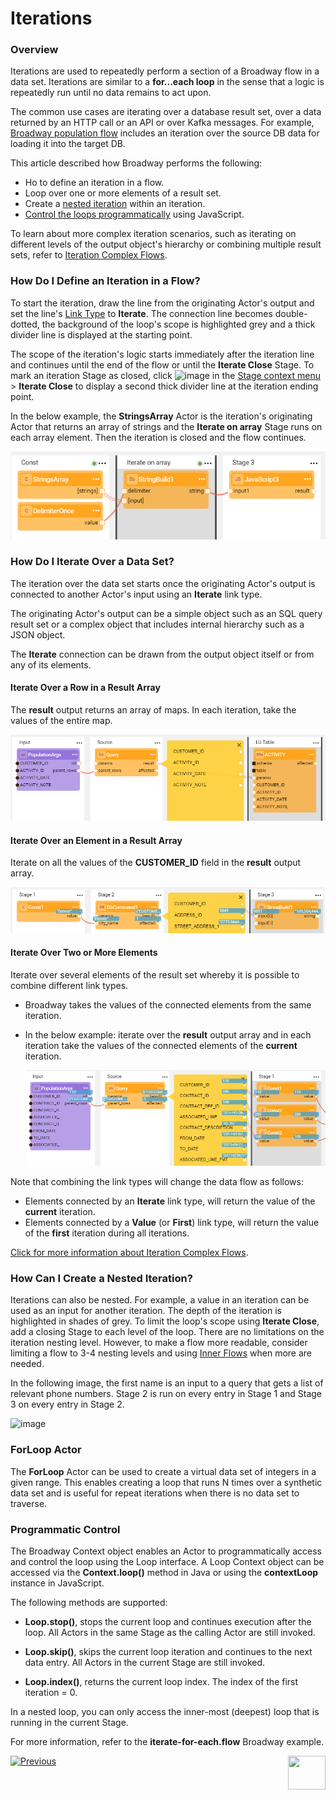 # Iterations
### Overview

Iterations are used to repeatedly perform a section of a Broadway flow in a data set. Iterations are similar to a **for...each loop** in the sense that a logic is repeatedly run until no data remains to act upon.

The common use cases are iterating over a database result set, over a data returned by an HTTP call or an API or over Kafka messages. For example, [Broadway population flow](/articles/07_table_population/14_table_population_based_Broadway.md) includes an iteration over the source DB data for loading it into the target DB. 

This article described how Broadway performs the following:

* Ho to define an iteration in a flow.
* Loop over one or more elements of a result set.
* Create a [nested iteration](21_iterations.md#nested-iterations) within an iteration.
* [Control the loops programmatically](21_iterations.md#programmatic-control) using JavaScript.

To learn about more complex iteration scenarios, such as iterating on different levels of the output object's hierarchy or combining multiple result sets, refer to [Iteration Complex Flows](21a_iterations_addnl.md).


### How Do I Define an Iteration in a Flow?

To start the iteration, draw the line from the originating Actor's output and set the line's [Link Type](07_broadway_flow_linking_actors.md#link-object-properties) to **Iterate**. The connection line becomes double-dotted, the background of the loop's scope is highlighted grey and a thick divider line is displayed at the starting point.

The scope of the iteration's logic starts immediately after the iteration line and continues until the end of the flow or until the **Iterate Close** Stage. To mark an iteration Stage as closed, click ![image](images/99_19_dots.PNG) in the [Stage context menu](18_broadway_flow_window.md#stage-context-menu) >  **Iterate Close** to display a second thick divider line at the iteration ending point.

In the below example, the **StringsArray** Actor is the iteration's originating Actor that returns an array of strings and the **Iterate on array** Stage runs on each array element. Then the iteration is closed and the flow continues.

![image](images/iterate_simple1.PNG)

### How Do I Iterate Over a Data Set?

The iteration over the data set starts once the originating Actor's output is connected to another Actor's input using an **Iterate** link type. 

The originating Actor's output can be a simple object such as an SQL query result set or a complex object that includes internal hierarchy such as a JSON object. 

The **Iterate** connection can be drawn from the output object itself or from any of its elements. 

#### Iterate Over a Row in a Result Array

The **result** output returns an array of maps. In each iteration, take the values of the entire map.

![image](images/iterate_path0.PNG)

#### Iterate Over an Element in a Result Array

Iterate on all the values of the **CUSTOMER_ID** field in the **result** output array.

![image](images/iterate_path1.PNG)

#### Iterate Over Two or More Elements

Iterate over several elements of the result set whereby it is possible to combine different link types. 

- Broadway takes the values of the connected elements from the same iteration.

- In the below example: iterate over the **result** output array and in each iteration take the values of the connected elements of the **current** iteration.

  ![image](images/iterate_mult_01.PNG)

Note that combining the link types will change the data flow as follows:

- Elements connected by an **Iterate** link type, will return the value of the **current** iteration.
- Elements connected by a **Value** (or **First**) link type, will return the value of the **first** iteration during all iterations.

[Click for more information about Iteration Complex Flows](21a_iterations_addnl.md).

### How Can I Create a Nested Iteration?

Iterations can also be nested. For example, a value in an iteration can be used as an input for another iteration. The depth of the iteration is highlighted in shades of grey. To limit the loop's scope using **Iterate Close**, add a closing Stage to each level of the loop.
There are no limitations on the iteration nesting level. However, to make a flow more readable, consider limiting a flow to 3-4 nesting levels and using [Inner Flows](22_broadway_flow_inner_flows.md) when more are needed.

In the following image, the first name is an input to a query that gets a list of relevant phone numbers. Stage 2 is run on every entry in Stage 1 and Stage 3 on every entry in Stage 2.

![image](images/iterate_nested_iterations.png)

### ForLoop Actor

The **ForLoop** Actor can be used to create a virtual data set of integers in a given range. This enables creating a loop that runs N times over a synthetic data set and is useful for repeat iterations when there is no data set to traverse.


### Programmatic Control

The Broadway Context object enables an Actor to programmatically access and control the loop using the Loop interface.
A Loop Context object can be accessed via the **Context.loop()** method in Java or using the **contextLoop** instance in JavaScript.

The following methods are supported:
* **Loop.stop()**, stops the current loop and continues execution after the loop. All Actors in the same Stage as the calling Actor are still invoked.

* **Loop.skip()**, skips the current loop iteration and continues to the next data entry. All Actors in the current Stage are still invoked.

* **Loop.index()**, returns the current loop index. The index of the first iteration = 0.

In a nested loop, you can only access the inner-most (deepest) loop that is running in the current Stage.

For more information, refer to the **iterate-for-each.flow** Broadway example.

[![Previous](/articles/images/Previous.png)](19_broadway_flow_stages.md)[<img align="right" width="60" height="54" src="/articles/images/Next.png">](21a_iterations_addnl.md)

